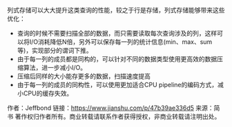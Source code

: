 列式存储可以大大提升这类查询的性能，较之于行是存储，列式存储能够带来这些优化：

- 查询的时候不需要扫描全部的数据，而只需要读取每次查询涉及的列，这样可以将I/O消耗降低N倍，另外可以保存每一列的统计信息(min、max、sum等)，实现部分的谓词下推。
- 由于每一列的成员都是同构的，可以针对不同的数据类型使用更高效的数据压缩算法，进一步减小I/O。
- 压缩后同样的大小能存更多的数据，扫描速度提高
- 由于每一列的成员的同构性，可以使用更加适合CPU pipeline的编码方式，减小CPU的缓存失效。

作者：Jeffbond
链接：https://www.jianshu.com/p/47b39ae336d5
来源：简书
著作权归作者所有。商业转载请联系作者获得授权，非商业转载请注明出处。